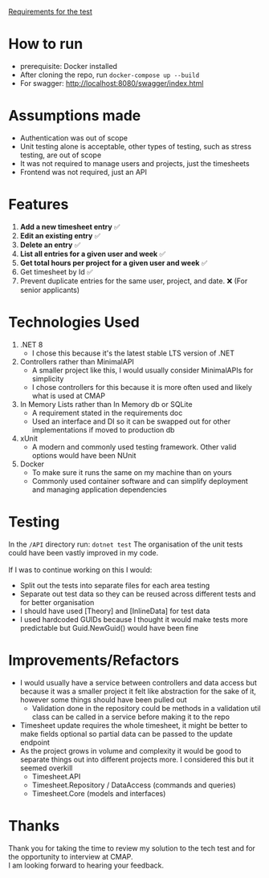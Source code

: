 [Requirements for the test](https://github.com/cmapsoftware/Technical-Test)

# How to run
- prerequisite: Docker installed
- After cloning the repo, run ```docker-compose up --build```
- For swagger: [http://localhost:8080/swagger/index.html](http://localhost:8080/swagger/index.html)

# Assumptions made
- Authentication was out of scope
- Unit testing alone is acceptable, other types of testing, such as stress testing, are out of scope
- It was not required to manage users and projects, just the timesheets
- Frontend was not required, just an API

# Features
1. **Add a new timesheet entry** ✅
2. **Edit an existing entry** ✅
3. **Delete an entry** ✅
4. **List all entries for a given user and week** ✅
5. **Get total hours per project for a given user and week** ✅
6. Get timesheet by Id ✅
7. Prevent duplicate entries for the same user, project, and date. ❌ (For senior applicants)

# Technologies Used
1. .NET 8
    - I chose this because it's the latest stable LTS version of .NET
2. Controllers rather than MinimalAPI
    - A smaller project like this, I would usually consider MinimalAPIs for simplicity
    - I chose controllers for this because it is more often used and likely what is used at CMAP
3. In Memory Lists rather than In Memory db or SQLite
    - A requirement stated in the requirements doc
    - Used an interface and DI so it can be swapped out for other implementations if moved to production db
4. xUnit
    - A modern and commonly used testing framework. Other valid options would have been NUnit
5. Docker
    - To make sure it runs the same on my machine than on yours
    - Commonly used container software and can simplify deployment and managing application dependencies

# Testing
In the ```/API``` directory run:
```dotnet test```
The organisation of the unit tests could have been vastly improved in my code. \
\
If I was to continue working on this I would:
- Split out the tests into separate files for each area testing
- Separate out test data so they can be reused across different tests and for better organisation
- I should have used [Theory] and [InlineData] for test data
- I used hardcoded GUIDs because I thought it would make tests more predictable but Guid.NewGuid() would have been fine

# Improvements/Refactors
- I would usually have a service between controllers and data access but because it was a smaller project it felt like abstraction for the sake of it, however some things should have been pulled out
  - Validation done in the repository could be methods in a validation util class can be called in a service before making it to the repo
- Timesheet update requires the whole timesheet, it might be better to make fields optional so partial data can be passed to the update endpoint
- As the project grows in volume and complexity it would be good to separate things out into different projects more. I considered this but it seemed overkill
  - Timesheet.API
  - Timesheet.Repository / DataAccess (commands and queries)
  - Timesheet.Core (models and interfaces)

# Thanks
Thank you for taking the time to review my solution to the tech test and for the opportunity to interview at CMAP. \
I am looking forward to hearing your feedback.
